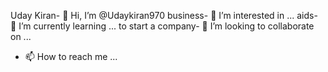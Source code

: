 Uday Kiran- 👋 Hi, I’m @Udaykiran970
business- 👀 I’m interested in ...
aids- 🌱 I’m currently learning ...
to start a company- 💞️ I’m looking to collaborate on ...
- 📫 How to reach me ...

<!---
Udaykiran970/Udaykiran970 is a ✨ special ✨ repository because its `README.md` (this file) appears on your GitHub profile.
You can click the Preview link to take a look at your changes.
--->
